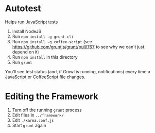 Autotest
========

Helps run JavaScript tests

1. Install NodeJS
2. Run `npm install -g grunt-cli`
3. Run `npm install -g coffee-script` (see https://github.com/gruntjs/grunt/pull/767 to see why we can't just depend on it)
4. Run `npm install` in this directory
5. Run `grunt`

You'll see test status (and, if Growl is running, notifications) every time
a JavaScript or CoffeeScript file changes.

Editing the Framework
=====================

1. Turn off the running `grunt` process
2. Edit files in `../framework/`
3. Edit `./karma.conf.js`
4. Start `grunt` again
